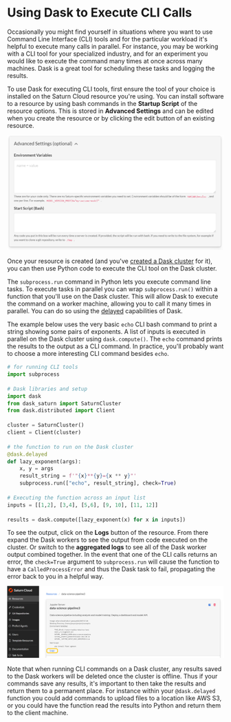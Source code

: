 # Using Dask to Execute CLI Calls

Occasionally you might find yourself in situations where you want to use Command Line Interface (CLI) tools and for the particular workload it's helpful to execute many calls in parallel. For instance, you may be working with a CLI tool for your specialized industry, and for an experiment you would like to execute the command many times at once across many machines. Dask is a great tool for scheduling these tasks and logging the results.

To use Dask for executing CLI tools, first ensure the tool of your choice is installed on the Saturn Cloud resource you're using. You can install software to a resource by using bash commands in the **Startup Script** of the resource options. This is stored in **Advanced Settings** and can be edited when you create the resource or by clicking the edit button of an existing resource.

![Startup script options](/images/docs/startup-script.png "doc-image")

Once your resource is created (and you've [created a Dask cluster](<docs/Using Saturn Cloud/create_dask_cluster.md>) for it), you can then use Python code to execute the CLI tool on the Dask cluster.

The `subprocess.run` command in Python lets you execute command line tasks. To execute tasks in parallel you can wrap `subprocess.run()` within a function that you'll use on the Dask cluster. This will allow Dask to execute the command on a worker machine, allowing you to call it many times in parallel. You can do so using the [delayed](https://docs.dask.org/en/latest/delayed.html) capabilities of Dask.

The example below uses the very basic `echo` CLI bash command to print a string showing some pairs of exponents. A list of inputs is executed in parallel on the Dask cluster using `dask.compute()`. The `echo` command prints the results to the output as a CLI command. In practice, you'll probably want to choose a more interesting CLI command besides `echo`.

```python
# for running CLI tools
import subprocess

# Dask libraries and setup
import dask
from dask_saturn import SaturnCluster
from dask.distributed import Client

cluster = SaturnCluster()
client = Client(cluster)

# the function to run on the Dask cluster
@dask.delayed
def lazy_exponent(args):
    x, y = args
    result_string = f'"{x}**{y}={x ** y}"'
    subprocess.run(["echo", result_string], check=True)

# Executing the function across an input list
inputs = [[1,2], [3,4], [5,6], [9, 10], [11, 12]]

results = dask.compute([lazy_exponent(x) for x in inputs])
```

To see the output, click on the **Logs** button of the resource. From there expand the Dask workers to see the output from code executed on the cluster. Or switch to the **aggregated logs** to see all of the Dask worker output combined together. In the event that one of the CLI calls returns an error, the `check=True` argument to `subprocess.run` will cause the function to have a `CalledProcessError` and thus the Dask task to fail, propagating the error back to you in a helpful way.

![Logs button](/images/docs/logs-link.png "doc-image")

Note that when running CLI commands on a Dask cluster, any results saved to the Dask workers will be deleted once the cluster is offline. Thus if your commands save any results, it's important to then take the results and return them to a permanent place. For instance within your `@dask.delayed` function you could add commands to upload files to a location like AWS S3, or you could have the function read the results into Python and return them to the client machine.
